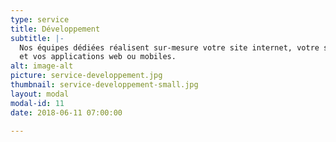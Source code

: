 ```yaml
---
type: service
title: Développement
subtitle: |-
  Nos équipes dédiées réalisent sur-mesure votre site internet, votre site e-commerce
  et vos applications web ou mobiles.
alt: image-alt
picture: service-developpement.jpg
thumbnail: service-developpement-small.jpg
layout: modal
modal-id: 11
date: 2018-06-11 07:00:00

---
```


